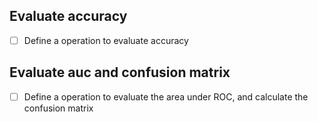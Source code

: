 ## Evaluate accuracy

- [ ] Define a operation to evaluate accuracy

## Evaluate auc and confusion matrix

- [ ] Define a operation to evaluate the area under ROC, and calculate the confusion matrix
